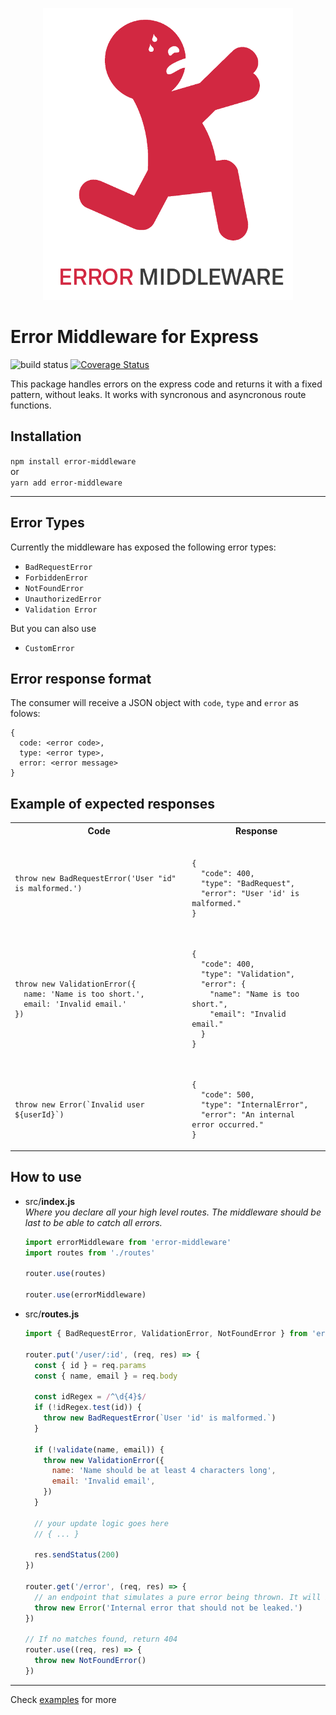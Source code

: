<style>
  @-moz-document domain("github.com") {
    .markdown-body table th, .markdown-body table td {
      word-break: break-all;
    }
  }
</style>
<p align="center">
  <img src="./em.png">
</p>

# Error Middleware for Express

![build status](https://img.shields.io/circleci/project/github/gabrielsiedler/error-middleware.svg 'Build status')
[![Coverage Status](https://coveralls.io/repos/github/gabrielsiedler/error-middleware/badge.svg?branch=master)](https://coveralls.io/github/gabrielsiedler/error-middleware?branch=master)

This package handles errors on the express code and returns it with a fixed pattern, without leaks. It works with syncronous and asyncronous route functions.

## Installation

`npm install error-middleware`<br/>
or<br/>
`yarn add error-middleware`

---

## Error Types

Currently the middleware has exposed the following error types:

- `BadRequestError`
- `ForbiddenError`
- `NotFoundError`
- `UnauthorizedError`
- `Validation Error`

But you can also use

- `CustomError`

## Error response format

The consumer will receive a JSON object with `code`, `type` and `error` as folows:

```
{
  code: <error code>,
  type: <error type>,
  error: <error message>
}
```

## Example of expected responses

<table style="width: 100%">
  <tr>
    <th>Code</th>
    <th>Response</th>
  </tr>
  <tr>
    <td>
      <pre lang="js"><code>throw new BadRequestError('User "id" is malformed.')</code></pre>
    </td>
    <td>
      <pre lang="json"><code>
{
  "code": 400,
  "type": "BadRequest",
  "error": "User 'id' is malformed."
}</code></pre>
    </td>
  </tr>
  <tr>
    <td><pre lang="js"><code>
throw new ValidationError({
  name: 'Name is too short.',
  email: 'Invalid email.'
})</code></pre></td>
    <td><pre lang="json"><code>
{
  "code": 400,
  "type": "Validation",
  "error": {
    "name": "Name is too short.",
    "email": "Invalid email."
  }
}</code></pre></td>
  </tr>
  <tr>
    <td><pre lang="js"><code>
throw new Error(`Invalid user ${userId}`)
</code></pre></td>
    <td><pre lang="json"><code>
{
  "code": 500,
  "type": "InternalError",
  "error": "An internal error occurred."
}</code></pre></td>
  </tr>
</table>

## How to use

- src/**index.js**<br />
  _Where you declare all your high level routes. The middleware should be last to be able to catch all errors._

  ```js
  import errorMiddleware from 'error-middleware'
  import routes from './routes'

  router.use(routes)

  router.use(errorMiddleware)
  ```

- src/**routes.js**

  ```js
  import { BadRequestError, ValidationError, NotFoundError } from 'error-middleware/errors'

  router.put('/user/:id', (req, res) => {
    const { id } = req.params
    const { name, email } = req.body

    const idRegex = /^\d{4}$/
    if (!idRegex.test(id)) {
      throw new BadRequestError(`User 'id' is malformed.`)
    }

    if (!validate(name, email)) {
      throw new ValidationError({
        name: 'Name should be at least 4 characters long',
        email: 'Invalid email',
      })
    }

    // your update logic goes here
    // { ... }

    res.sendStatus(200)
  })

  router.get('/error', (req, res) => {
    // an endpoint that simulates a pure error being thrown. It will be translated to InternalError and all its content will not be leaked.
    throw new Error('Internal error that should not be leaked.')
  })

  // If no matches found, return 404
  router.use((req, res) => {
    throw new NotFoundError()
  })
  ```

---

Check [examples](./examples/simple-server) for more
